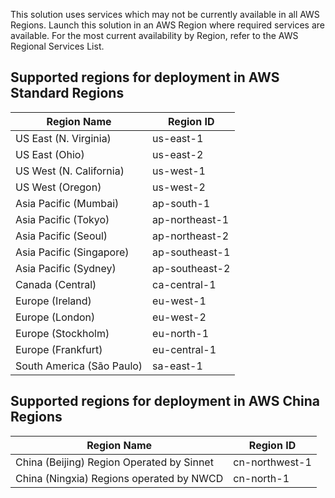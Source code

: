 This solution uses services which may not be currently available in all AWS Regions. Launch this solution in an AWS Region where required services are available. For the most current availability by Region, refer to the AWS Regional Services List.

## Supported regions for deployment in AWS Standard Regions

| Region Name | Region ID |
|----------|--------|
| US East (N. Virginia) | us-east-1
| US East (Ohio) | us-east-2
| US West (N. California) | us-west-1
| US West (Oregon) | us-west-2
| Asia Pacific (Mumbai) | ap-south-1
| Asia Pacific (Tokyo) | ap-northeast-1
| Asia Pacific (Seoul) | ap-northeast-2
| Asia Pacific (Singapore) | ap-southeast-1
| Asia Pacific (Sydney) | ap-southeast-2
| Canada (Central) | ca-central-1
| Europe (Ireland) | eu-west-1
| Europe (London) | eu-west-2
| Europe (Stockholm) | eu-north-1
| Europe (Frankfurt) | eu-central-1
| South America (São Paulo) | sa-east-1

## Supported regions for deployment in AWS China Regions

| Region Name | Region ID |
|----------|--------|
| China (Beijing) Region Operated by Sinnet | cn-northwest-1
| China (Ningxia) Regions operated by NWCD | cn-north-1
